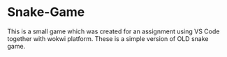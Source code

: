 # Snake-Game

This is a small game which was created for an assignment using VS Code together with wokwi platform. These is a simple version of OLD snake game.
